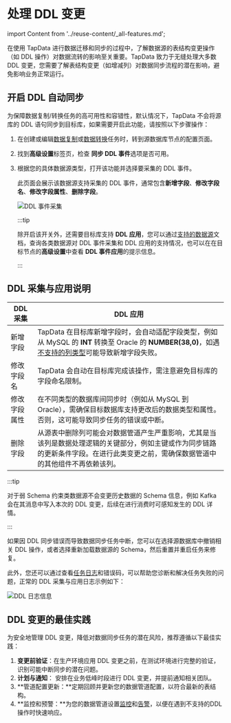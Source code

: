 # 处理 DDL 变更
import Content from '../reuse-content/_all-features.md';

<Content />

在使用 TapData 进行数据迁移和同步的过程中，了解数据源的表结构变更操作（如 DDL 操作）对数据流转的影响至关重要。TapData 致力于无缝处理大多数 DDL 变更，您需要了解表结构变更（如增减列）对数据同步流程的潜在影响，避免影响业务正常运行。



## 开启 DDL 自动同步

为保障数据复制/转换任务的高可用性和容错性，默认情况下，TapData 不会将源库的 DDL 语句同步到目标库，如果需要开启此功能，请按照以下步骤操作：

1. 在创建或编辑[数据复制](../../user-guide/copy-data/create-task.md)或[数据转换](../../user-guide/data-development/create-task.md)任务时，转到源数据库节点的配置页面。

2. 找到**高级设置**标签页，检查 **同步 DDL 事件**选项是否可用。

3. 根据您的具体数据源类型，打开该功能并选择要采集的 DDL 事件。

   此页面会展示该数据源支持采集的 DDL 事件，通常包含**新增字段**、**修改字段名**、**修改字段属性**、**删除字段**。

   ![DDL 事件采集](../../images/ddl_collection.png)

   :::tip

   除开启该开关外，还需要目标库支持 **DDL** **应用**，您可以通过[支持的数据源](../../prerequisites/supported-databases.md)文档，查询各类数据源对 DDL 事件采集和 DDL 应用的支持情况，也可以在在目标节点的**高级设置**中查看 **DDL 事件应用**的提示信息。

   :::

## DDL 采集与应用说明

| DDL 采集     | DDL 应用                                                     |
| ------------ | ------------------------------------------------------------ |
| 新增字段     | TapData 在目标库新增字段时，会自动适配字段类型，例如从 MySQL 的 **INT** 转换至 Oracle 的 **NUMBER(38,0)**，如遇[不支持的列类型](../../user-guide/no-supported-data-type.md)可能导致新增字段失败。 |
| 修改字段名   | TapData 会自动在目标库完成该操作，需注意避免目标库的字段命名限制。 |
| 修改字段属性 | 在不同类型的数据库间同步时（例如从 MySQL 到 Oracle），需确保目标数据库支持更改后的数据类型和属性。否则，这可能导致同步任务的错误或中断。 |
| 删除字段     | 从源表中删除列可能会对数据管道产生严重影响，尤其是当该列是数据处理逻辑的关键部分，例如主键或作为同步链路的更新条件字段。在进行此类变更之前，需确保数据管道中的其他组件不再依赖该列。 |

:::tip

对于弱 Schema 约束类数据源不会变更历史数据的 Schema 信息，例如 Kafka 会在其消息中写入本次的 DDL 变更，后续在进行消费时可感知发生的 DDL 详情。

:::



如果因 DDL 同步错误而导致数据同步任务中断，您可以在选择源数据库中撤销相关 DDL 操作，或者选择重新加载数据源的 Schema，然后重置并重启任务来修复。

此外，您还可以通过查看[任务日志](../user-guide/copy-data/monitor-task)和错误码，可以帮助您诊断和解决任务失败的问题，正常的 DDL 采集与应用日志示例如下：

![DDL 日志信息](../../images/ddl_apply_logs.png)





## DDL 变更的最佳实践

为安全地管理 DDL 变更，降低对数据同步任务的潜在风险，推荐遵循以下最佳实践：

1. **变更前验证**：在生产环境应用 DDL 变更之前，在测试环境进行完整的验证，识别可能中断同步的潜在问题。
2. **计划与通知**： 安排在业务低峰时段进行 DDL 变更，并提前通知相关团队。
3. **管道配置更新：**定期回顾并更新您的数据管道配置，以符合最新的表结构。
4. **监控和预警：**为您的数据管道设置[监控](../user-guide/copy-data/monitor-task)和[告警](alert-via-qqmail.md)，以便在遇到不支持的DDL操作时快速响应。



